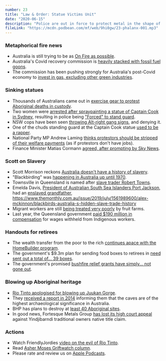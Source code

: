 ```yaml
---
number: 23
title: "Law & Order: Statue Victims Unit"
date: "2020-06-15"
description: "Police are out in force to protect metal in the shape of Captain Cook, the PM apparently hasn't learned anything since primary school and money keeps not reaching the people who really need it."
fileLink: "https://mcdn.podbean.com/mf/web/9hi0gw/23-phalanx-001.mp3"
---
```


### Metaphorical fire news

- Australia is still trying to be as [On Fire as possible](https://www.theguardian.com/australia-news/2020/jun/05/government-refuses-to-release-conflict-of-interest-disclosures-from-covid-commission-members).
- Australia's Covid recovery commission is [heavily stacked with fossil fuel goons](https://fossilfuel.watch/whos-involved/).
- The commission has been pushing strongly for Australia's post-Covid economy to [invest in gas, excluding other green industries](https://www.theguardian.com/australia-news/2020/jun/13/gas-completely-dominated-discussion-about-covid-19-recovery-commission-adviser-says).


### Sinking statues

- Thousands of Australians came out in [exercise gear to protest Aboriginal deaths in custody](https://www.theguardian.com/world/2020/jun/13/australia-protests-thousands-take-part-in-black-lives-matter-and-pro-refugee-events-amid-health-warnings).
- Two women were [arrested after spraypainting a statue of Captain Cook in Sydney](https://www.theguardian.com/australia-news/2020/jun/14/two-women-arrested-after-captain-cook-statue-defaced-in-sydneys-hyde-park), resulting in police being ["Forced" to stand guard](https://www.youtube.com/watch?v=w9ju97Fl_Sc).
- NSW cops have been seen [throwing Alt-right gang signs](https://www.sbs.com.au/news/nsw-police-denies-officer-knowingly-made-alt-right-hand-symbol-after-photo-circulates-on-social-media), and denying it.
- One of the chuds standing guard at the Captain Cook statue [used to be a rapper](https://twitter.com/tom_tanuki/status/1271655030819446784).
- National Party MP Andrew Laming [thinks protestors should be stripped of their welfare payments](https://www.youtube.com/watch?v=OUqkJGKn8h4) (as if protestors don't have jobs).
- Finance Minister Matias Cormann [agreed, after prompting by Sky News](https://au.finance.yahoo.com/news/mathias-cormann-considers-revoking-protesters-jobseeker-013848725.html).

### Scott on Slavery

- Scott Morrison reckons [Australia doesn't have a history of slavery](https://www.youtube.com/watch?v=9FaV1Dr3nTM).
- "Blackbirding" was [happening in Australia up until 1970](https://www.abc.net.au/news/2017-09-17/blackbirding-australias-history-of-kidnapping-pacific-islanders/8860754).
- Townsville in Queensland is named after [slave trader Robert Towns](https://en.wikipedia.org/wiki/Robert_Towns).  
- Emelda Davis, [President of Australian South Sea Islanders Port Jackson](http://www.assipj.com.au/meet-the-team/), had an [enslaved grandfather](https://www.themonthly.com.au/issue/2019/july/1561989600/alex-mckinnon/blackbirds-australia-s-hidden-slave-trade-history#mtr), https://www.themonthly.com.au/issue/2019/july/1561989600/alex-mckinnon/blackbirds-australia-s-hidden-slave-trade-history
- Migrant workers are still [being treated very poorly](https://www.abc.net.au/radionational/programs/backgroundbriefing/bitter-harvest/3050520) by fruit farms.
- Last year, the Queensland government [paid $190 million in compensation](https://theconversation.com/the-new-mabo-190-million-stolen-wages-settlement-is-unprecedented-but-still-limited-120162) for wages withheld from Indigenous workers.

### Handouts for retirees 

- The wealth transfer from the poor to the rich [continues apace with the HomeBuilder program](https://www.news.com.au/national/politics/homebuyers-grant-who-is-eligible-for-25k-homebuilder-scheme/news-story/7e2060fb086fd5e18ca830a576a08c7f). 
- The government's $9.3m plan for sending food boxes to retirees in [need sent out a total of... 39 boxes](https://www.theguardian.com/australia-news/2020/jun/05/government-scheme-delivers-just-38-of-predicted-36000-covid-food-boxes-to-older-australians).
- The government's promised [bushfire relief grants have simply... not gone out](https://www.theguardian.com/australia-news/2020/jun/07/bushfire-emergency-relief-people-shouldnt-have-to-jump-through-hoops-to-get-help).

### Blowing up Aboriginal heritage

- [Rio Tinto apologised for blowing up Juukan Gorge](https://www.theguardian.com/business/2020/may/31/rio-tinto-apologises-to-traditional-owners-after-blasting-46000-year-old-aboriginal-site).
- They [received a report in 2014](https://www.abc.net.au/news/2020-06-05/rio-tinto-knew-6-years-ago-about-46000yo-rock-caves-it-blasted/12319334) informing them that the caves are of the highest archaeological significance in Australia.
- BHP has plans to destroy at [least 40 Aboriginal sites](https://www.theguardian.com/business/2020/jun/11/bhp-to-destroy-at-least-40-aboriginal-sites-up-to-15000-years-old-to-expand-pilbara-mine?CMP=Share_iOSApp_Other).
- In good news, Fortesque Metals Group [has lost its high court appeal](https://nit.com.au/fmg-loses-high-court-battle-against-yindjibarndi-traditional-owners/) against Yindjibarndi traditional owners native title claim.


### Actions

- Watch FriendlyJordies [video on the evil of Rio Tinto](https://www.youtube.com/watch?v=kmRs2bUvnkk).
- Read [Asher Moses Griftwatch column](https://voiceofaction.org/grift-watch-heres-why-the-government-is-blocking-a-corruption-watchdog/).
- Please rate and review us on [Apple Podcasts](https://podcasts.apple.com/au/podcast/not-good-enough/id1495016430).

